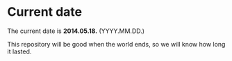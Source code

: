 # Current date

The current date is **2014.05.18.** (YYYY.MM.DD.)

This repository will be good when the world ends, so we will know how long it lasted.